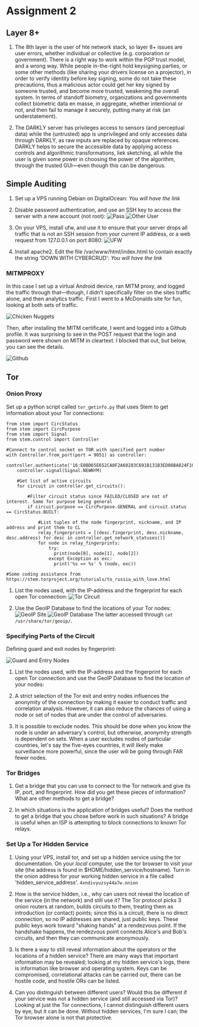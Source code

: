 # Assignment 2

## Layer 8+

1. The 8th layer is the user of hte network stack, so layer 8+ issues are user errors, whether individual or collective (e.g. corporation or government). There is a right way to work within the PGP trust model, and a wrong way. While people in-the-right hold keysigning parties, or some other methods (like sharing your drivers license on a projector), in order to verify identity before key signing, some do not take these precautions, thus a malicious actor could get her key signed by someone trusted, and become more trusted, weakening the overall system. In terms of standoff biometry, organizations and governments collect biometric data en masse, in aggregate, whether intentional or not, and then fail to manage it securely, putting many at risk (an understatement).

2. The DARKLY server has privileges access to sensors (and perceptual data) while the (untrusted) app is unprivileged and only accesses data through DARKLY, as raw inputs are replaced by opaque references. DARKLY helps to secure the accessible data by applying access controls and algorithmic transformations, liek sketching, all while the user is given some power in choosing the power of the algorithm, through the trusted GUI—even though this can be dangerous.

## Simple Auditing

1. Set up a VPS running Debian on DigitalOcean:
*You will have the link*

2. Disable password authentication, and use an SSH key to access the server with a new account (not root):
![Pass](imgs/no_password.jpg)
![Other User](imgs/other_user.jpg)

3. On your VPS, install ufw, and use it to ensure that your server drops all traffic that is not an SSH session from your current IP address, or a web request from 127.0.0.1 on port 8080:
![UFW](imgs/ufw_permissions.jpg)

4. Install apache2. Edit the file /var/www/html/index.html to contain exactly the string 'DOWN WITH CYBERCRUD': *You will have the link*

### MITMPROXY

In this case I set up a virtual Android device, ran MITM proxy, and logged the traffic through that—though, I didn't specifically filter on the sites traffic alone, and then analytics traffic. First I went to a McDonalds site for fun, looking at both sets of traffic.

![Chicken Nuggets](imgs/mitmproxy.jpg)

Then, after installing the MITM certificate, I went and logged into a Github profile. It was surprising to see in the POST request that the login and password were shown on MITM in cleartext. I blocked that out, but below, you can see the details.

![Github](imgs/mitmproxy2.jpg)



## Tor

### Onion Proxy

Set up a python script called ```tor_getinfo.py``` that uses Stem to get information about your Tor connections:

```
from stem import CircStatus
from stem import CircPurpose
from stem import Signal
from stem.control import Controller

#Connect to control socket on TOR with specified port number
with Controller.from_port(port = 9051) as controller:
    controller.authenticate('16:E0BD65E652CA0F2A60283C691B131B3ED08BA824F10AA484AB6EEE71CC')
    controller.signal(Signal.NEWNYM)

    #Get list of active circuits
    for circuit in controller.get_circuits():

        #Filter circuit status since FAILED/CLOSED are not of interest. Same for purpose being general
        if circuit.purpose == CircPurpose.GENERAL and circuit.status == CircStatus.BUILT:

            #List tuples of the node fingerprint, nickname, and IP address and print them to CL
            relay_fingerprints = [(desc.fingerprint, desc.nickname, desc.address) for desc in controller.get_network_statuses()]
            for node in relay_fingerprints:
                try:
                  print(node[0], node[1], node[2])
                except Exception as exc:
                  print('%s => %s' % (node, exc))

#Some coding assistance from https://stem.torproject.org/tutorials/to_russia_with_love.html
```

1. List the nodes used, with the IP-address and the fingerprint for each open Tor connection:
![Tor Circuit](imgs/tor_circuit.jpg)

2. Use the GeoIP Database to find the locations of your Tor nodes:
![GeoIP Site](imgs/geo_site.jpg)
![GeoIP Database](imgs/geoip.jpg)
The latter accessed through ```cat /usr/share/tor/geoip/```.

### Specifying Parts of the Circuit

Defining guard and exit nodes by fingerprint:

![Guard and Entry Nodes](imgs/guard_entry.jpg)

1. List the nodes used, with the IP-address and the fingerprint for each open Tor connection and use the GeoIP Database to find the location of your nodes:

2. A strict selection of the Tor exit and entry nodes influences the anonymity of the connection by making it easier to conduct traffic and correlation analysis. However, it can also reduce the chances of using a node or set of nodes that are under the control of adversaries.

3. It is possible to exclude nodes. This should be done when you know the node is under an adversary's control, but otherwise, anonymity strength is dependent on sets. When a user excludes nodes of particular countries, let's say the five-eyes countries, it will likely make surveillance more powerful, since the user will be going through FAR fewer nodes.

### Tor Bridges

1. Get a bridge that you can use to connect to the Tor network and give its IP, port, and fingerprint. How did you get these pieces of information? What are other methods to get a bridge?

2. In which situations is the application of bridges useful? Does the method to get a bridge that you chose before work in such situations? A bridge is useful when an ISP is attempting to block connections to known Tor relays.

### Set Up a Tor Hidden Service

1. Using your VPS, install tor, and set up a hidden service using the tor documentation. On your *local* computer, use the tor browser to visit your site (the address is found in $HOME/hidden_service/hostname). Turn in the onion address for your working hidden service in a file called 'hidden_service_address'.
 ```4xndivyuzsy44a7w.onion```

2. How is the service hidden, i.e., why can users not reveal the location of the service (in the network) and still use it? The Tor protocol picks 3 onion routers at random, builds circuits to them, treating them as introduction (or contact) points; since this is a circuit, there is no direct connection, so no IP addresses are shared, just public keys. These public keys work toward "shaking hands" at a rendezvous point. If the handshake happens, the rendezvous point connects Alice's and Bob's circuits, and then they can communicate anonymously.

3. Is there a way to still reveal information about the operators or the locations of a hidden service? There are many ways that important information may be revealed; looking at my hidden service's logs, there is information like browser and operating system. Keys can be compromised, correlational attacks can be carried out, there can be hostile code, and hostile ORs can be listed.

4. Can you distinguish between different users? Would this be different if your service was not a hidden service (and still accessed via Tor)? Looking at just the Tor connections, I cannot distinguish different users by eye, but it can be done. Without hidden services, I'm sure I can; the Tor browser alone is not that protective.
